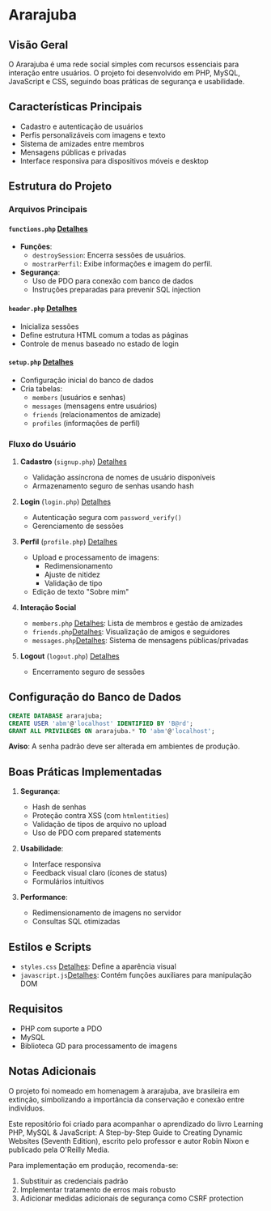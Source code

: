 # Ararajuba

## Visão Geral

O Ararajuba é uma rede social simples com recursos essenciais para interação entre usuários. O projeto foi desenvolvido em PHP, MySQL, JavaScript e CSS, seguindo boas práticas de segurança e usabilidade.

## Características Principais

- Cadastro e autenticação de usuários
- Perfis personalizáveis com imagens e texto
- Sistema de amizades entre membros
- Mensagens públicas e privadas
- Interface responsiva para dispositivos móveis e desktop

## Estrutura do Projeto

### Arquivos Principais

#### `functions.php` [Detalhes](functions.md)

- **Funções**:
  - `destroySession`: Encerra sessões de usuários.
  - `mostrarPerfil`: Exibe informações e imagem do perfil.
- **Segurança**:
  - Uso de PDO para conexão com banco de dados
  - Instruções preparadas para prevenir SQL injection

#### `header.php` [Detalhes](header.md)

- Inicializa sessões
- Define estrutura HTML comum a todas as páginas
- Controle de menus baseado no estado de login

#### `setup.php` [Detalhes](setup.md)

- Configuração inicial do banco de dados
- Cria tabelas:
  - `members` (usuários e senhas)
  - `messages` (mensagens entre usuários)
  - `friends` (relacionamentos de amizade)
  - `profiles` (informações de perfil)

### Fluxo do Usuário

1. **Cadastro** (`signup.php`) [Detalhes](signup.md.md)

   - Validação assíncrona de nomes de usuário disponíveis
   - Armazenamento seguro de senhas usando hash

2. **Login** (`login.php`) [Detalhes](login.md)

   - Autenticação segura com `password_verify()`
   - Gerenciamento de sessões

3. **Perfil** (`profile.php`) [Detalhes](profile.md)

   - Upload e processamento de imagens:
     - Redimensionamento
     - Ajuste de nitidez
     - Validação de tipo
   - Edição de texto "Sobre mim"

4. **Interação Social**

   - `members.php` [Detalhes](members.md): Lista de membros e gestão de amizades
   - `friends.php`[Detalhes](friends.md): Visualização de amigos e seguidores
   - `messages.php`[Detalhes](messages.md): Sistema de mensagens públicas/privadas

5. **Logout** (`logout.php`) [Detalhes](logout.md)
   - Encerramento seguro de sessões

## Configuração do Banco de Dados

```sql
CREATE DATABASE ararajuba;
CREATE USER 'abm'@'localhost' IDENTIFIED BY 'B@rd';
GRANT ALL PRIVILEGES ON ararajuba.* TO 'abm'@'localhost';
```

**Aviso**: A senha padrão deve ser alterada em ambientes de produção.

## Boas Práticas Implementadas

1. **Segurança**:

   - Hash de senhas
   - Proteção contra XSS (com `htmlentities`)
   - Validação de tipos de arquivo no upload
   - Uso de PDO com prepared statements

2. **Usabilidade**:

   - Interface responsiva
   - Feedback visual claro (ícones de status)
   - Formulários intuitivos

3. **Performance**:
   - Redimensionamento de imagens no servidor
   - Consultas SQL otimizadas

## Estilos e Scripts

- `styles.css` [Detalhes](styles.md): Define a aparência visual
- `javascript.js`[Detalhes](javascript.md): Contém funções auxiliares para manipulação DOM

## Requisitos

- PHP com suporte a PDO
- MySQL
- Biblioteca GD para processamento de imagens

## Notas Adicionais

O projeto foi nomeado em homenagem à ararajuba, ave brasileira em extinção, simbolizando a importância da conservação e conexão entre indivíduos.

Este repositório foi criado para acompanhar o aprendizado do livro Learning PHP, MySQL & JavaScript: A Step-by-Step Guide to Creating Dynamic Websites (Seventh Edition), escrito pelo professor e autor Robin Nixon e publicado pela O'Reilly Media.

Para implementação em produção, recomenda-se:

1. Substituir as credenciais padrão
2. Implementar tratamento de erros mais robusto
3. Adicionar medidas adicionais de segurança como CSRF protection
